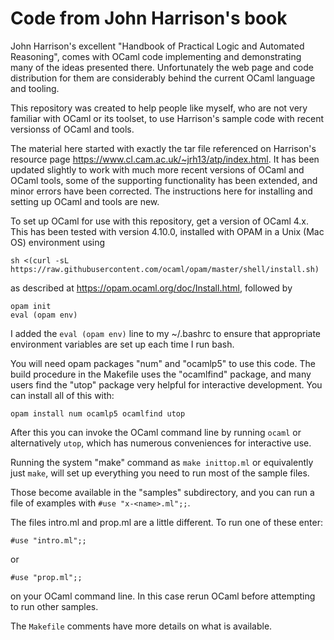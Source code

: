 # Code from John Harrison's book

John Harrison's excellent "Handbook of Practical Logic and Automated Reasoning",
comes with OCaml code implementing and demonstrating many of the ideas presented there.
Unfortunately the web page and code distribution for them are considerably behind the
current OCaml language and tooling.

This repository was created to help people like myself, who are not very familiar with
OCaml or its toolset, to use Harrison's sample code with recent versionss of OCaml
and tools.

The material here started with exactly the tar file referenced on Harrison's resource page
https://www.cl.cam.ac.uk/~jrh13/atp/index.html.  It has been updated slightly to work with much
more recent versions of OCaml and OCaml tools, some of the supporting functionality
has been extended, and minor errors have been corrected.  The instructions here for
installing and setting up OCaml and tools are new.

To set up OCaml for use with this repository, get a version of OCaml 4.x.  This has
been tested with version 4.10.0, installed with OPAM in a Unix (Mac OS) environment using

```
sh <(curl -sL https://raw.githubusercontent.com/ocaml/opam/master/shell/install.sh)
```

as described at https://opam.ocaml.org/doc/Install.html, followed by

```
opam init
eval (opam env)
```

I added the ```eval (opam env)``` line to my ~/.bashrc to ensure that appropriate
environment variables are set up each time I run bash.

You will need opam packages "num" and "ocamlp5" to use this code.
The build procedure in the Makefile uses the "ocamlfind" package,
and many users find the "utop" package very helpful for interactive
development.  You can install all of this with:

```
opam install num ocamlp5 ocamlfind utop
```

After this you can invoke the OCaml command line by running ```ocaml``` or
alternatively ```utop```, which has numerous conveniences for interactive use.

Running the system "make" command as ```make inittop.ml``` or equivalently just ```make```,
will set up everything you need to run most of the sample files.

Those become available in the "samples" subdirectory,
and you can run a file of examples with ```#use "x-<name>.ml";;```.

The files intro.ml and prop.ml are a little different.  To run one of these enter:

```
#use "intro.ml";;
```
or
```
#use "prop.ml";;
```

on your OCaml command line.  In this case rerun OCaml before attempting to run other samples.


The ```Makefile``` comments have more details on what is available.
